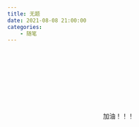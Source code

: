 ```yaml
---
title: 无题
date: 2021-08-08 21:00:00
categories:
    - 随笔
---
```


<div style="display: flex;align-items: center;justify-content: center;height: 300px;">加油！！！</div>
